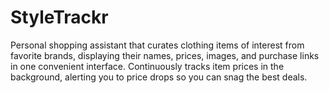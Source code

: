 # StyleTrackr
Personal shopping assistant that curates clothing items of interest from favorite brands, displaying their names, prices, images, and purchase links in one convenient interface. Continuously tracks item prices in the background, alerting you to price drops so you can snag the best deals. 
